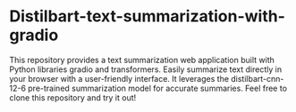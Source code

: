 # Distilbart-text-summarization-with-gradio
This repository provides a text summarization web application built with Python libraries gradio and transformers. Easily summarize text directly in your browser with a user-friendly interface. It leverages the distilbart-cnn-12-6 pre-trained summarization model for accurate summaries. Feel free to clone this repository and try it out!
